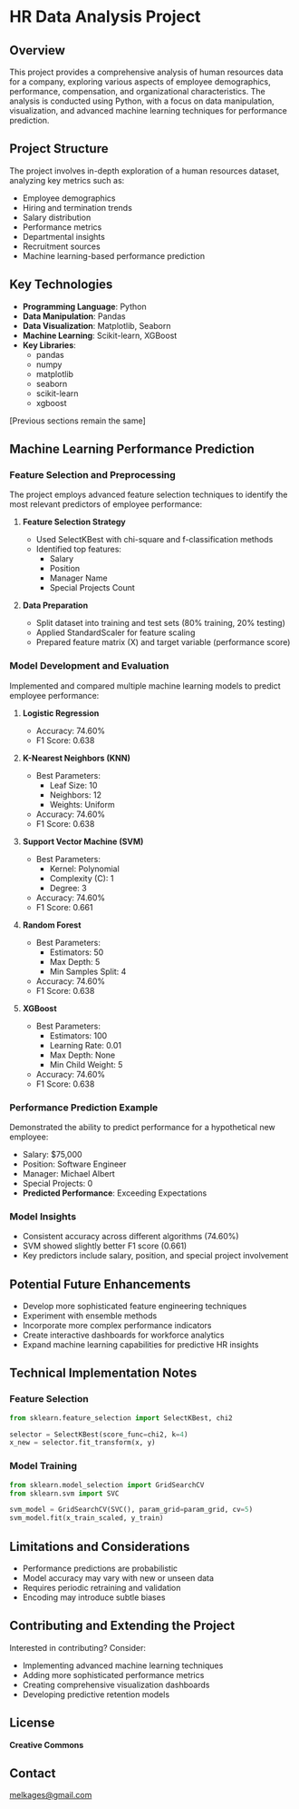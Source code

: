 # HR Data Analysis Project

## Overview

This project provides a comprehensive analysis of human resources data for a company, exploring various aspects of employee demographics, performance, compensation, and organizational characteristics. The analysis is conducted using Python, with a focus on data manipulation, visualization, and advanced machine learning techniques for performance prediction.

## Project Structure

The project involves in-depth exploration of a human resources dataset, analyzing key metrics such as:
- Employee demographics
- Hiring and termination trends
- Salary distribution
- Performance metrics
- Departmental insights
- Recruitment sources
- Machine learning-based performance prediction

## Key Technologies

- **Programming Language**: Python
- **Data Manipulation**: Pandas
- **Data Visualization**: Matplotlib, Seaborn
- **Machine Learning**: Scikit-learn, XGBoost
- **Key Libraries**: 
  - pandas
  - numpy
  - matplotlib
  - seaborn
  - scikit-learn
  - xgboost

[Previous sections remain the same]

## Machine Learning Performance Prediction

### Feature Selection and Preprocessing

The project employs advanced feature selection techniques to identify the most relevant predictors of employee performance:

1. **Feature Selection Strategy**
   - Used SelectKBest with chi-square and f-classification methods
   - Identified top features: 
     - Salary
     - Position
     - Manager Name
     - Special Projects Count

2. **Data Preparation**
   - Split dataset into training and test sets (80% training, 20% testing)
   - Applied StandardScaler for feature scaling
   - Prepared feature matrix (X) and target variable (performance score)

### Model Development and Evaluation

Implemented and compared multiple machine learning models to predict employee performance:

1. **Logistic Regression**
   - Accuracy: 74.60%
   - F1 Score: 0.638

2. **K-Nearest Neighbors (KNN)**
   - Best Parameters:
     - Leaf Size: 10
     - Neighbors: 12
     - Weights: Uniform
   - Accuracy: 74.60%
   - F1 Score: 0.638

3. **Support Vector Machine (SVM)**
   - Best Parameters:
     - Kernel: Polynomial
     - Complexity (C): 1
     - Degree: 3
   - Accuracy: 74.60%
   - F1 Score: 0.661

4. **Random Forest**
   - Best Parameters:
     - Estimators: 50
     - Max Depth: 5
     - Min Samples Split: 4
   - Accuracy: 74.60%
   - F1 Score: 0.638

5. **XGBoost**
   - Best Parameters:
     - Estimators: 100
     - Learning Rate: 0.01
     - Max Depth: None
     - Min Child Weight: 5
   - Accuracy: 74.60%
   - F1 Score: 0.638

### Performance Prediction Example

Demonstrated the ability to predict performance for a hypothetical new employee:
- Salary: $75,000
- Position: Software Engineer
- Manager: Michael Albert
- Special Projects: 0
- **Predicted Performance**: Exceeding Expectations

### Model Insights

- Consistent accuracy across different algorithms (74.60%)
- SVM showed slightly better F1 score (0.661)
- Key predictors include salary, position, and special project involvement

## Potential Future Enhancements

- Develop more sophisticated feature engineering techniques
- Experiment with ensemble methods
- Incorporate more complex performance indicators
- Create interactive dashboards for workforce analytics
- Expand machine learning capabilities for predictive HR insights

## Technical Implementation Notes

### Feature Selection
```python
from sklearn.feature_selection import SelectKBest, chi2

selector = SelectKBest(score_func=chi2, k=4)
x_new = selector.fit_transform(x, y)
```

### Model Training
```python
from sklearn.model_selection import GridSearchCV
from sklearn.svm import SVC

svm_model = GridSearchCV(SVC(), param_grid=param_grid, cv=5)
svm_model.fit(x_train_scaled, y_train)
```

## Limitations and Considerations

- Performance predictions are probabilistic
- Model accuracy may vary with new or unseen data
- Requires periodic retraining and validation
- Encoding may introduce subtle biases

## Contributing and Extending the Project

Interested in contributing? Consider:
- Implementing advanced machine learning techniques
- Adding more sophisticated performance metrics
- Creating comprehensive visualization dashboards
- Developing predictive retention models

## License

**Creative Commons**

## Contact

melkages@gmail.com
